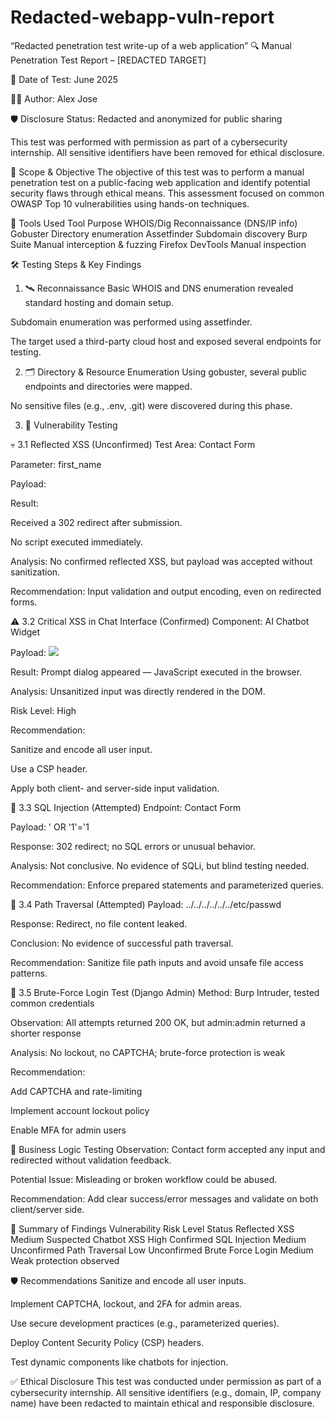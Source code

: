 # Redacted-webapp-vuln-report
“Redacted penetration test write-up of a web application”
🔍 Manual Penetration Test Report – [REDACTED TARGET]

📅 Date of Test: June 2025

🧑‍💻 Author: Alex Jose

🛡️ Disclosure Status: Redacted and anonymized for public sharing

This test was performed with permission as part of a cybersecurity internship. All sensitive identifiers have been removed for ethical disclosure.


🧭 Scope & Objective
The objective of this test was to perform a manual penetration test on a public-facing web application and identify potential security flaws through ethical means. This assessment focused on common OWASP Top 10 vulnerabilities using hands-on techniques.


🧰 Tools Used
Tool	Purpose
WHOIS/Dig	Reconnaissance (DNS/IP info)
Gobuster	Directory enumeration
Assetfinder	Subdomain discovery
Burp Suite	Manual interception & fuzzing
Firefox DevTools	Manual inspection


🛠️ Testing Steps & Key Findings
1. 🛰️ Reconnaissance
Basic WHOIS and DNS enumeration revealed standard hosting and domain setup.

Subdomain enumeration was performed using assetfinder.

The target used a third-party cloud host and exposed several endpoints for testing.


2. 🗂️ Directory & Resource Enumeration
Using gobuster, several public endpoints and directories were mapped.

No sensitive files (e.g., .env, .git) were discovered during this phase.


3. 🧪 Vulnerability Testing

💀 3.1 Reflected XSS (Unconfirmed)
Test Area: Contact Form

Parameter: first_name

Payload: <script>alert(1)</script>

Result:

Received a 302 redirect after submission.

No script executed immediately.

Analysis: No confirmed reflected XSS, but payload was accepted without sanitization.

Recommendation: Input validation and output encoding, even on redirected forms.


⚠️ 3.2 Critical XSS in Chat Interface (Confirmed)
Component: AI Chatbot Widget

Payload: <img src=q onerror=prompt(8)>

Result: Prompt dialog appeared — JavaScript executed in the browser.

Analysis: Unsanitized input was directly rendered in the DOM.

Risk Level: High

Recommendation:

Sanitize and encode all user input.

Use a CSP header.

Apply both client- and server-side input validation.


🔐 3.3 SQL Injection (Attempted)
Endpoint: Contact Form

Payload: ' OR '1'='1

Response: 302 redirect; no SQL errors or unusual behavior.

Analysis: Not conclusive. No evidence of SQLi, but blind testing needed.

Recommendation: Enforce prepared statements and parameterized queries.


📁 3.4 Path Traversal (Attempted)
Payload: ../../../../../../etc/passwd

Response: Redirect, no file content leaked.

Conclusion: No evidence of successful path traversal.

Recommendation: Sanitize file path inputs and avoid unsafe file access patterns.


🔐 3.5 Brute-Force Login Test (Django Admin)
Method: Burp Intruder, tested common credentials

Observation: All attempts returned 200 OK, but admin:admin returned a shorter response

Analysis: No lockout, no CAPTCHA; brute-force protection is weak

Recommendation:

Add CAPTCHA and rate-limiting

Implement account lockout policy

Enable MFA for admin users


🧩 Business Logic Testing
Observation: Contact form accepted any input and redirected without validation feedback.

Potential Issue: Misleading or broken workflow could be abused.

Recommendation: Add clear success/error messages and validate on both client/server side.


🧠 Summary of Findings
Vulnerability	Risk Level	Status
Reflected XSS	Medium	Suspected
Chatbot XSS	High	Confirmed
SQL Injection	Medium	Unconfirmed
Path Traversal	Low	Unconfirmed
Brute Force Login	Medium	Weak protection observed


🛡️ Recommendations
Sanitize and encode all user inputs.

Implement CAPTCHA, lockout, and 2FA for admin areas.

Use secure development practices (e.g., parameterized queries).

Deploy Content Security Policy (CSP) headers.

Test dynamic components like chatbots for injection.


✅ Ethical Disclosure
This test was conducted under permission as part of a cybersecurity internship. All sensitive identifiers (e.g., domain, IP, company name) have been redacted to maintain ethical and responsible disclosure.
